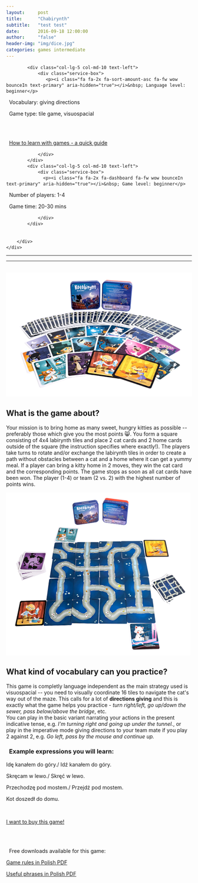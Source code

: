 ```yaml
---
layout:     post
title:      "Chabirynth"
subtitle:   "test test"
date:       2016-09-18 12:00:00
author:     "false"
header-img: "img/dice.jpg"
categories: games intermediate
---
```



  <div class="container">
        <div class="row">

            <div class="col-lg-5 col-md-10 text-left">
                <div class="service-box">
                   <p><i class="fa fa-2x fa-sort-amount-asc fa-fw wow bounceIn text-primary" aria-hidden="true"></i>&nbsp; Language level: beginner</p>

<p><i class="fa fa-2x fa-commenting-o fa-fw wow bounceIn text-primary" aria-hidden="true"></i>&nbsp; Vocabulary: giving directions</p>

<p><i class="fa fa-2x fa-cubes fa-fw wow bounceIn text-primary" aria-hidden="true"></i>&nbsp; Game type: tile game, visuospacial </p>

<br>
<br>

<p><i class="fa fa-2x fa-info fa-fw wow bounceIn text-primary" aria-hidden="true"></i>&nbsp; <a href="https://www.google.com" target="_blank">How to learn with games - a quick guide</a> </p>

                </div>
            </div>
            <div class="col-lg-5 col-md-10 text-left">
                <div class="service-box">
                  <p><i class="fa fa-2x fa-dashboard fa-fw wow bounceIn text-primary" aria-hidden="true"></i>&nbsp; Game level: beginner</p>

<p><i class="fa fa-2x fa-child fa-fw wow bounceIn text-primary" aria-hidden="true"></i>&nbsp; Number of players: 1-4</p>

<p><i class="fa fa-2x fa-hourglass-start fa-fw wow bounceIn text-primary" aria-hidden="true"></i>&nbsp; Game time: 20-30 mins</p>

                </div>
            </div>
           
           
        </div>
    </div>
           
<hr>
<hr>
<br>


<img src="/img/portfolio/kotobirynt-box.jpg" alt="alt text" width="600" >

## What is the game about?

Your mission is to bring home as many sweet, hungry kitties as possible -- preferably those which give you the most points 😸. You form a square consisting of 4x4 labirynth tiles and place 2 cat cards and 2 home cards outside of the square (the instruction specifies where exactly!). The players take turns to rotate and/or exchange the labirynth tiles in order to create a path without obstacles between a cat and a home where it can get a yummy meal. If a player can bring a kitty home in 2 moves, they win the cat card and the corresponding points. The game stops as soon as all cat cards have been won. The player (1-4) or team (2 vs. 2) with the highest number of points wins.


<img src="/img/portfolio/kotobirynt-table.jpg" alt="alt text" width="500" >

## What kind of vocabulary can you practice?

This game is completly language independent as the main strategy used is visuospacial -- you need to visually coordinate 16 tiles to navigate the cat's way out of the maze. This calls for a lot of **directions giving** and this is exactly what the game helps you practice - *turn right/left, go up/down the sewer, pass below/above the bridge*, etc. <br> You can play in the basic variant narrating your actions in the present indicative tense, e.g. *I'm turning right and going up under the tunnel.*, or play in the imperative mode giving directions to your team mate if you play 2 against 2, e.g. *Go left, pass by the mouse and continue up.*

<p>

<h3><i class="fa fa-2x fa-commenting fa-fw wow bounceIn text-primary" aria-hidden="true"></i>&nbsp; Example expressions you will learn:</h3>


<p>Idę kanałem do góry./ Idź kanałem do góry.</p>
<p>Skręcam w lewo./ Skręć w lewo.</p>
<p>Przechodzę pod mostem./ Przejdź pod mostem.</p>
<p>Kot doszedł do domu.</p>

</p>

<br>


<a href="#contact" class="btn btn-outline btn-xl page-scroll">I want to buy this game!</a>

<br>
<br>

<p><i class="fa fa-2x fa-download fa-fw wow bounceIn text-primary" aria-hidden="true"></i>&nbsp; Free downloads available for this game: </p>

[Game rules in Polish PDF](https://www.google.com)

[Useful phrases in Polish PDF](https://www.google.com)






